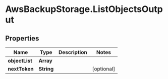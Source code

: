 # AwsBackupStorage.ListObjectsOutput

## Properties

Name | Type | Description | Notes
------------ | ------------- | ------------- | -------------
**objectList** | **Array** |  | 
**nextToken** | **String** |  | [optional] 


